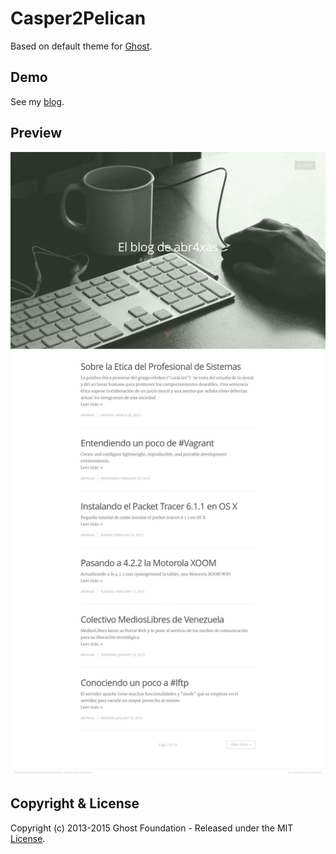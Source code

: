 # Casper2Pelican

Based on default theme for [Ghost](http://github.com/tryghost/ghost/).

## Demo

See my [blog](http://blog.abr4xas.org).

## Preview
![Screen Shot](screenshot.jpeg)

## Copyright & License

Copyright (c) 2013-2015 Ghost Foundation - Released under the MIT [License](LICENSE).
